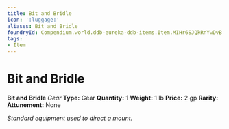 ```yaml
---
title: Bit and Bridle
icon: ':luggage:'
aliases: Bit and Bridle
foundryId: Compendium.world.ddb-eureka-ddb-items.Item.MIHr6SJQkRnYwDvB
tags:
- Item
---
```


# Bit and Bridle

**Bit and Bridle**
_Gear_
**Type:** Gear
**Quantity:** 1
**Weight:** 1 lb
**Price:** 2 gp
**Rarity:** 
**Attunement:** None

*Standard equipment used to direct a mount.*